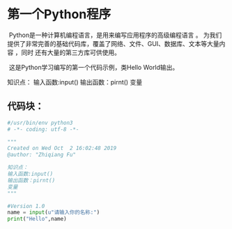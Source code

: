 # 第一个Python程序

​	 Python是一种计算机编程语言，是用来编写应用程序的高级编程语言 。 为我们提供了非常完善的基础代码库，覆盖了网络、文件、GUI、数据库、文本等大量内容 ，同时 还有大量的第三方库可供使用。

​	这是Python学习编写的第一个代码示例，类Hello World输出。

知识点： 
	输入函数:input()
	输出函数：pirnt()
	变量

## 代码块：

```python
#/usr/bin/env python3
# -*- coding: utf-8 -*-

"""
Created on Wed Oct  2 16:02:48 2019
@author: "Zhiqiang Fu"

知识点： 
输入函数:input()
输出函数：pirnt()
变量
"""

#Version 1.0
name = input(u"请输入你的名称:")
print("Hello",name)
```

